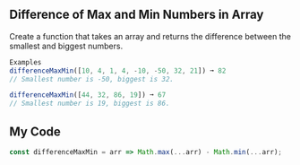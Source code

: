 ## Difference of Max and Min Numbers in Array

Create a function that takes an array and returns the difference between the smallest and biggest numbers.
```js
Examples
differenceMaxMin([10, 4, 1, 4, -10, -50, 32, 21]) ➞ 82
// Smallest number is -50, biggest is 32.

differenceMaxMin([44, 32, 86, 19]) ➞ 67
// Smallest number is 19, biggest is 86.
```
## My Code
```js
const differenceMaxMin = arr => Math.max(...arr) - Math.min(...arr);

```
